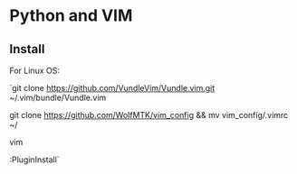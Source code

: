 # Python and VIM

## Install

For Linux OS:

`git clone https://github.com/VundleVim/Vundle.vim.git ~/.vim/bundle/Vundle.vim

git clone https://github.com/WolfMTK/vim_config && mv vim_config/.vimrc ~/

vim

:PluginInstall`
